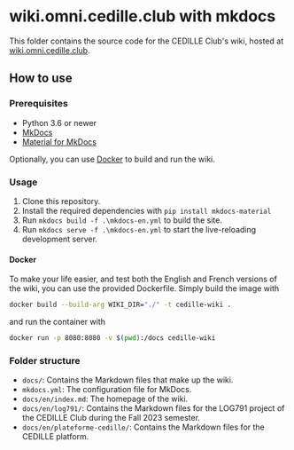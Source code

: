 # wiki.omni.cedille.club with mkdocs

This folder contains the source code for the CEDILLE Club's wiki, hosted at
[wiki.omni.cedille.club](https://wiki.omni.cedille.club).

## How to use

### Prerequisites

- Python 3.6 or newer
- [MkDocs](https://www.mkdocs.org/)
- [Material for MkDocs](https://squidfunk.github.io/mkdocs-material/)

Optionally, you can use [Docker](https://docs.docker.com/get-started/) to build and run the wiki.

### Usage

1. Clone this repository.
2. Install the required dependencies with `pip install mkdocs-material`
3. Run `mkdocs build -f .\mkdocs-en.yml` to build the site.
4. Run `mkdocs serve -f .\mkdocs-en.yml` to start the live-reloading development server.

#### Docker

To make your life easier, and test both the English and French versions of the
wiki, you can use the provided Dockerfile. Simply build the image with

```sh
docker build --build-arg WIKI_DIR="./" -t cedille-wiki .
```

and run the container with

```sh
docker run -p 8080:8080 -v $(pwd):/docs cedille-wiki
```

### Folder structure

- `docs/`: Contains the Markdown files that make up the wiki.
- `mkdocs.yml`: The configuration file for MkDocs.
- `docs/en/index.md`: The homepage of the wiki.
- `docs/en/log791/`: Contains the Markdown files for the LOG791 project of the
  CEDILLE Club during the Fall 2023 semester.
- `docs/en/plateforme-cedille/`: Contains the Markdown files for the CEDILLE
  platform.
